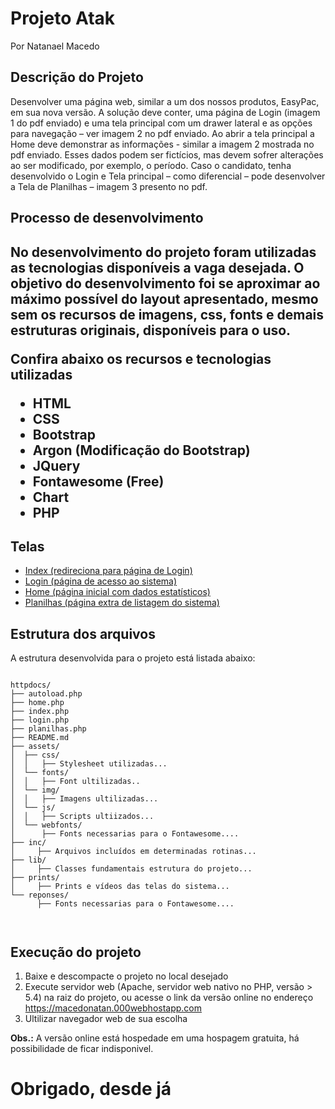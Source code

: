 <h1>Projeto Atak</h1>
<p>Por Natanael Macedo</p>

<h2>Descrição do Projeto</h2>

<p>Desenvolver uma página web, similar a um dos nossos produtos, EasyPac, em sua nova
versão. A solução deve conter, uma página de Login (imagem 1 do pdf enviado) e uma tela principal com um drawer lateral
e as opções para navegação – ver imagem 2 no pdf enviado. Ao abrir a tela principal a Home deve demonstrar as informações - similar a imagem 2 mostrada no pdf enviado. Esses dados podem ser fictícios, mas devem sofrer alterações ao ser modificado, por exemplo, o período. Caso o candidato, tenha desenvolvido o Login e Tela principal – como diferencial – pode desenvolver a Tela de Planilhas – imagem 3 presento no pdf.</p>

<h2>Processo de desenvolvimento<h2>

<p>No desenvolvimento do projeto foram utilizadas as tecnologias disponíveis a vaga desejada. O objetivo do desenvolvimento foi se aproximar ao máximo possível do layout apresentado, mesmo sem os recursos de imagens, css, fonts e demais estruturas originais, disponíveis para o uso.</p>

<p>Confira abaixo os recursos e tecnologias utilizadas</p>

<ul>
    <li>HTML</li>
    <li>CSS</li>
    <li>Bootstrap</li>
    <li>Argon (Modificação do Bootstrap)</li>
    <li>JQuery</li>
    <li>Fontawesome (Free)</li>
    <li>Chart</li>
    <li>PHP</li>
</ul>

<h2>Telas</h2>
<ul>
    <li><a href="https://macedonatan.000webhostapp.com">Index (redireciona para página de Login)</a></li>
    <li><a href="https://macedonatan.000webhostapp.com/login.php">Login (página de acesso ao sistema)</a></li>
    <li><a href="https://macedonatan.000webhostapp.com/home.php">Home (página inicial com dados estatísticos)</a></li>
    <li><a href="https://macedonatan.000webhostapp.com/planilhas.php">Planilhas (página extra de listagem do sistema)</a></li>
</ul>

<h2>Estrutura dos arquivos</h2>

<p>A estrutura desenvolvida para o projeto está listada abaixo:</p>

<div class="highlighter-rouge"><div class="highlight"><pre class="highlight"><code>
httpdocs/
├── autoload.php
├── home.php
├── index.php
├── login.php
├── planilhas.php
├── README.md
├── assets/
│  ├── css/
│  │   ├── Stylesheet utilizadas...
│  └── fonts/
│  │   ├── Font ultilizadas..
│  └── img/
│  │   ├── Imagens ultilizadas...
│  └── js/
│  │   ├── Scripts ultiizados...
│  └── webfonts/
│      ├── Fonts necessarias para o Fontawesome....
├── inc/
│     ├── Arquivos incluídos em determinadas rotinas...
├── lib/
│     ├── Classes fundamentais estrutura do projeto...
├── prints/
│     ├── Prints e vídeos das telas do sistema...
└── reponses/
      ├── Fonts necessarias para o Fontawesome....

</code></pre></div></div>

<h2>Execução do projeto</h2>
<ol>
    <li>Baixe e descompacte o projeto no local desejado</li>
    <li>Execute servidor web (Apache, servidor web nativo no PHP, versão > 5.4) na raiz do projeto, ou acesse o link da versão online no endereço <a href="https://macedonatan.000webhostapp.com">https://macedonatan.000webhostapp.com</a></li>
    <li>Ultilizar navegador web de sua escolha</li>
</ol>

<p><b>Obs.:</b> A versão online está hospedade em uma hospagem gratuita, há possibilidade de ficar indisponivel.</p>

<h1>Obrigado, desde já</h1>
